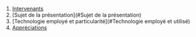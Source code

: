 1. [Intervenants](#Intervenant)
2. [Sujet de la présentation](#Sujet de la présentation)
3. [Technologie employé et particularité](#Technologie employé et utilisé)
4. [Appréciations](#Appréciations)
